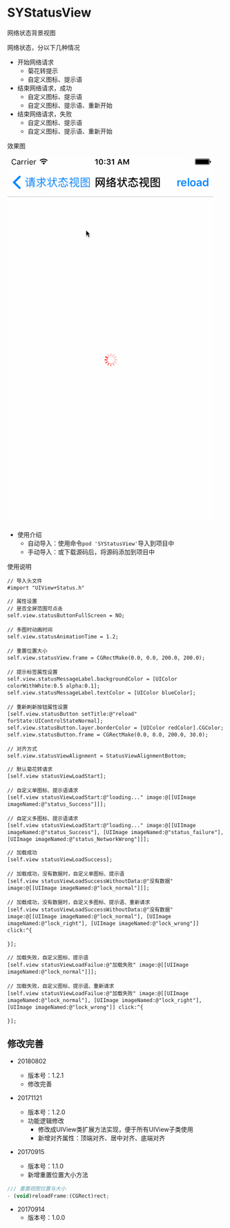 # SYStatusView
网络状态背景视图

网络状态，分以下几种情况
* 开始网络请求
  * 菊花转提示
  * 自定义图标、提示语
* 结束网络请求，成功
  * 自定义图标、提示语
  * 自定义图标、提示语、重新开始
* 结束网络请求，失败
  * 自定义图标、提示语
  * 自定义图标、提示语、重新开始


效果图

![image](./image.gif)


* 使用介绍
  * 自动导入：使用命令`pod 'SYStatusView'`导入到项目中
  * 手动导入：或下载源码后，将源码添加到项目中


使用说明
```
// 导入头文件
#import "UIView+Status.h"
```

```
// 属性设置
// 是否全屏范围可点击
self.view.statusButtonFullScreen = NO;

// 多图时动画时间
self.view.statusAnimationTime = 1.2;

// 重置位置大小
self.view.statusView.frame = CGRectMake(0.0, 0.0, 200.0, 200.0);

// 提示标签属性设置
self.view.statusMessageLabel.backgroundColor = [UIColor colorWithWhite:0.5 alpha:0.1];
self.view.statusMessageLabel.textColor = [UIColor blueColor];

// 重新刷新按钮属性设置
[self.view.statusButton setTitle:@"reload" forState:UIControlStateNormal];
self.view.statusButton.layer.borderColor = [UIColor redColor].CGColor;
self.view.statusButton.frame = CGRectMake(0.0, 0.0, 200.0, 30.0);

// 对齐方式
self.view.statusViewAlignment = StatusViewAlignmentBottom;
```

```
// 默认菊花转请求
[self.view statusViewLoadStart];

// 自定义单图标、提示语请求
[self.view statusViewLoadStart:@"loading..." image:@[[UIImage imageNamed:@"status_Success"]]];

// 自定义多图标、提示语请求
[self.view statusViewLoadStart:@"loading..." image:@[[UIImage imageNamed:@"status_Success"], [UIImage imageNamed:@"status_failure"], [UIImage imageNamed:@"status_NetworkWrong"]]];
```

```
// 加载成功
[self.view statusViewLoadSuccess];

// 加载成功，没有数据时，自定义单图标、提示语
[self.view statusViewLoadSuccessWithoutData:@"没有数据" image:@[[UIImage imageNamed:@"lock_normal"]]];

// 加载成功，没有数据时，自定义多图标、提示语、重新请求
[self.view statusViewLoadSuccessWithoutData:@"没有数据" image:@[[UIImage imageNamed:@"lock_normal"], [UIImage imageNamed:@"lock_right"], [UIImage imageNamed:@"lock_wrong"]] click:^{

}];
```

```
// 加载失败，自定义图标、提示语
[self.view statusViewLoadFailue:@"加载失败" image:@[[UIImage imageNamed:@"lock_normal"]]];

// 加载失败，自定义图标、提示语、重新请求
[self.view statusViewLoadFailue:@"加载失败" image:@[[UIImage imageNamed:@"lock_normal"], [UIImage imageNamed:@"lock_right"], [UIImage imageNamed:@"lock_wrong"]] click:^{

}];
```


## 修改完善
* 20180802 
  * 版本号：1.2.1
  * 修改完善
  
* 20171121
  * 版本号：1.2.0
  * 功能逻辑修改
    * 修改成UIView类扩展方法实现，便于所有UIView子类使用
    * 新增对齐属性：顶端对齐、居中对齐、底端对齐

* 20170915
  * 版本号：1.1.0
  * 新增重置位置大小方法

~~~ javascript
/// 重置视图位置与大小
- (void)reloadFrame:(CGRect)rect;
~~~

* 20170914
  * 版本号：1.0.0
  

